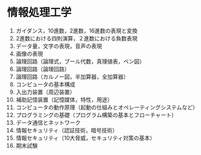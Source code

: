 # 情報処理工学


1.  ガイダンス，10進数，2進数，16進数の表現と変換
2.  2進数における四則演算，２進数における負数表現
3.  データ量，文字の表現，音声の表現
4.  画像の表現
5.  論理回路（論理式，ブール代数，真理値表，ベン図）
6.  論理回路（論理回路）
7.  論理回路（カルノー図，半加算器，全加算器）
8.  コンピュータの基本構成
9.  入出力装置（周辺装置）
10. 補助記憶装置（記憶媒体，特性，用途）
11. コンピュータの動作原理（起動の仕組みとオペレーティングシステムなど）
12. プログラミングの基礎（プログラム構築の基本とフローチャート）
13. データ通信とネットワーク
14. 情報セキュリティ（認証技術，暗号技術）
15. 情報セキュリティ（10大脅威，セキュリティ対策の基本）
16. 期末試験
